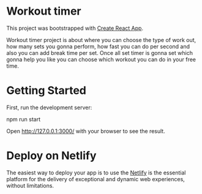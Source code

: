 # Workout timer

This project was bootstrapped with [Create React App](https://github.com/facebook/create-react-app).

Workout timer project is about where you can choose the type of work out, how many sets you gonna perform, how fast you can do per second and also you can add break time per set. Once all set timer is gonna set which gonna help you like you can choose which workout you can do in your free time.

# Getting Started

First, run the development server:

npm run start

Open http://127.0.0.1:3000/ with your browser to see the result.

# Deploy on Netlify

The easiest way to deploy your app is to use the [Netlify](https://www.netlify.com/) is the essential platform for the delivery of exceptional and dynamic web experiences, without limitations.
